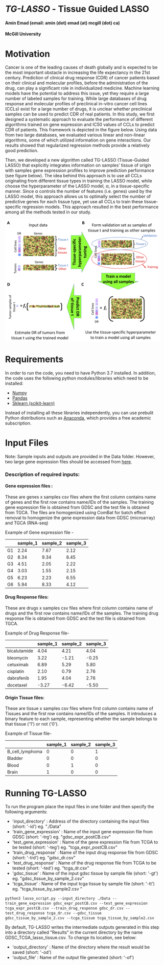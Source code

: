 # *TG-LASSO* - Tissue Guided LASSO
#### Amin Emad (email: amin (dot) emad (at) mcgill (dot) ca)
#### McGill University

# Motivation
Cancer is one of the leading causes of death globally and is expected to be the most important obstacle in increasing the life expectancy in the 21st century. Prediction of clinical drug response (CDR) of cancer patients based on their clinical and molecular profiles, before the administration of the drug, can play a significant role in individualized medicine. Machine learning models have the potential to address this issue, yet they require a large number of labeled samples for training. While large databases of drug response and molecular profiles of preclinical in-vitro cancer cell lines (CCLs) exist for a large number of drugs, it is unclear whether preclinical samples can be used to predict CDR of real patients. In this study, we first designed a systematic approach to evaluate the performance of different algorithms trained on gene expression and IC50 values of CCLs to predict CDR of patients. This framework is depicted in the figure below. Using data from two large databases, we evaluated various linear and non-linear algorithms, some of which utilized information on gene interactions. Our results showed that regularized regression methods provide a relatively good prediction. 

Then, we developed a new algorithm called TG-LASSO (Tissue-Guided LASSO) that explicitly integrates information on samples’ tissue of origin with samples gene expression profiles to improve prediction performance (see figure below). The idea behind this approach is to use all CCLs originating from different tissue types in training the LASSO model, while choose the hyperparameter of the LASSO model, α, in a tissue-specific manner. Since α controls the number of features (i.e. genes) used by the LASSO model, this approach allows us to optimally select the number of predictive genes for each tissue type, yet use all CCLs to train these tissue-specific regression models. This approach resulted in the best performance among all the methods tested in our study. 
 
![Method Overview](/image_pipeline.png)



# Requirements

In order to run the code, you need to have Python 3.7 installed. In addition, the code uses the following python modules/libraries which need to be installed:
- [Numpy](http://www.numpy.org/)
- [Pandas](http://pandas.pydata.org/)
- [Sklearn (scikit-learn)](http://scikit-learn.org/stable/)

Instead of installing all these libraries independently, you can use prebulit Python distributions such as [Anaconda](https://www.continuum.io/downloads), which provides a free academic subscription.

# Input Files
Note: Sample inputs and outputs are provided in the Data folder. However, two large gene expression files should be accessed from [here](https://www.dropbox.com/s/vwhtcf7rdko26tw/TG_LASSO_GeneExpressionInput.zip?dl=0). 

### Description of required inputs:

#### Gene expression files :
These are genes x samples csv files where the first column contains name of genes and the first row contains name/IDs of the samples. The training gene expression file is obtained from GDSC and the test file is obtained from TGCA. 
The files are homogenized using ComBat for batch effect removal to homogenize the gene expression data from GDSC (microarray) and TGCA (RNA-seq)

Example of Gene expression file - 

|  | sample_1 | sample_2 | sample_3 |
| :--- | :--- | :--- | :--- |
| G1 | 2.24 | 7.67 | 2.12 |  
| G2 | 8.34 | 9.34 | 8.45 |
| G3 | 4.51 | 2.05 | 2.22 |
| G4 | 3.03 | 1.55 | 2.15 |
| G5 | 6.23 | 2.23 | 6.55 |
| G6 | 5.94 | 8.33 | 4.12 |

#### Drug Response files:
These are drugs x samples csv files where first column contains name of drugs and the first row contains name/IDs of the samples. The training drug response file is obtained from GDSC and the test file is obtained from TGCA. 

Example of Drug Response file-

|  | sample_1 | sample_2 | sample_3 |
| :--- | :--- | :--- | :--- |
| bicalutamide | 4.04 | 4.21 | 4.04 |  
| bleomycin | 3.22 | -1.21 | -0.25 |
| cetuximab | 6.89 | 5.29 | 5.80 |
| cisplatin | 2.10 | 0.79 | 2.76 |
| dabrafenib | 1.95 | 4.04 | 2.76 |
| docetaxel | -3.27 | -6.42 | -5.50 |

#### Origin Tissue files:
These are tissue x samples csv files where first column contains name of Tissues and the first row contains name/IDs of the samples. It introduces a binary feature to each sample, representing whether the sample belongs to that tissue ('1') or not ('0').

Example of Tissue file-

|  | sample_1 | sample_2 | sample_3 |
| :--- | :--- | :--- | :--- |
| B_cell_lymphoma |0 | 0 | 1 |  
| Bladder | 0 | 0 | 0 |
| Blood | 0 | 1 | 0 |
| Brain | 1 | 0 | 0 |


# Running TG-LASSO
To run the program place the input files in one folder and then specify the following arguments:
- 'input_directory' : Address of the directory containing the input files (short: '-id') eg. "./Data"
- 'train_gene_expression' : Name of the input gene expression file from GDSC (short: '-trg') eg. "gdsc_expr_postCB.csv"
- 'test_gene_expression' : Name of the gene expression file from TCGA to be tested (short: '-teg') eg. "tcga_expr_postCB.csv"
- 'train_drug_response' : Name of the input drug response file from GDSC (short: '-trd') eg. "gdsc_dr.csv"
- 'test_drug_response' : Name of the drug response file from TCGA to be tested (short: '-ted') eg. "tcga_dr.csv"
- 'gdsc_tissue' : Name of the input gdsc tissue by sample file (short: '-gt') eg. "gdsc_tissue_by_sample_2.csv"
- 'tcga_tissue' : Name of the input tcga tissue by sample file (short: '-tt') eg. "tcga_tissue_by_sample2.csv "



```
python3 lasso_script.py --input_directory ./Data --train_gene_expression gdsc_expr_postCB.csv --test_gene_expression tcga_expr_postCB.csv --train_drug_response gdsc_dr.csv --test_drug_response tcga_dr.csv --gdsc_tissue gdsc_tissue_by_sample_2.csv --tcga_tissue tcga_tissue_by_sample2.csv 
```

By default, TG-LASSO writes the intermediate outputs generated in this step into a directory called "Results" in the current directory by the name GDSC_TCGA_lasso_tissue.csv. To change its location, see below:

- 'output_directory' : Name of the directory where the result would be saved (short: '-od')
- 'output_file' : Name of the output file generated (short: '-of')

